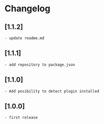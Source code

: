# Changelog

## [1.1.2]
    - update readme.md

## [1.1.1]
    - add repository to package.json
    
## [1.1.0]
    - Add posibility to detect plugin installed
    
## [1.0.0]
    - first release